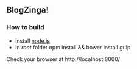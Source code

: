 ## BlogZinga! ##

### How to build ###
* install [node.js](http://nodejs.org/)
* in *root* folder
  npm install && bower install
  gulp

Check your browser at
  http://localhost:8000/
